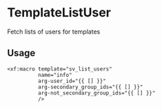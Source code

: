 # TemplateListUser

Fetch lists of users for templates

## Usage
```
<xf:macro template="sv_list_users" 
          name="info" 
          arg-user_id="{{ [] }}" 
          arg-secondary_group_ids="{{ [] }}" 
          arg-not_secondary_group_ids="{{ [] }}" 
          />
```
